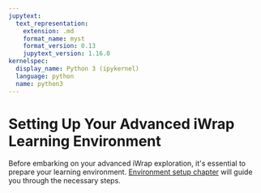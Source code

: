 ```yaml
---
jupytext:
  text_representation:
    extension: .md
    format_name: myst
    format_version: 0.13
    jupytext_version: 1.16.0
kernelspec:
  display_name: Python 3 (ipykernel)
  language: python
  name: python3
---
```

# Setting Up Your Advanced iWrap Learning Environment

Before embarking on your advanced iWrap exploration, it's essential to prepare your learning environment. [Environment setup chapter](../../01_Tutorial_Introduction_And_Environment_Set_Up/03_environment_setup.md) will guide you through the necessary steps.
